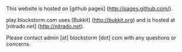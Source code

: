 This website is hosted on [github pages] (http://pages.github.com/).

play.blockstorm.com uses [Bukkit] (http://bukkit.org) and is hosted at [nitrado.net] (http://nitrado.net).

Please contact admin [at] blockstorm [dot] com with any questions or concerns.
